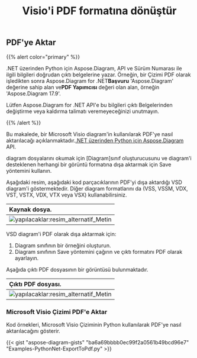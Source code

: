 ﻿---
title:  Visio'i PDF formatına dönüştür
linktitle: Visio'i PDF'ye dönüştür
type: docs
weight: 10
url: /tr/python-net/convert-visio-to-pdf/
description: Bu konuda, Aspose.Diagram'in Visio'i PDF biçimlerine dönüştürmeye nasıl izin verdiği gösterilmektedir. VSD, VSS, VDW, VST, VSDX, VSSX, VSTX, VSDM, VSTM,VSSM'i birkaç satır kodla PDF'ye dönüştürün.
---
## **PDF'ye Aktar**
{{% alert color="primary" %}}

.NET üzerinden Python için Aspose.Diagram, API ve Sürüm Numarası ile ilgili bilgileri doğrudan çıktı belgelerine yazar. Örneğin, bir Çizimi PDF olarak işledikten sonra Aspose.Diagram for .NET**Başvuru** 'Aspose.Diagram' değerine sahip alan ve**PDF Yapımcısı** değeri olan alan, örneğin 'Aspose.Diagram 17.9'.

Lütfen Aspose.Diagram for .NET API'e bu bilgileri çıktı Belgelerinden değiştirme veya kaldırma talimatı veremeyeceğinizi unutmayın.

{{% /alert %}}

 Bu makalede, bir Microsoft Visio diagram'in kullanılarak PDF'ye nasıl aktarılacağı açıklanmaktadır.[.NET üzerinden Python için Aspose.Diagram](https://products.aspose.com/diagram/python-net/) API.

diagram dosyalarını okumak için [Diagram]sınıf oluşturucusunu ve diagram'i desteklenen herhangi bir görüntü formatına dışa aktarmak için Save yöntemini kullanın.

Aşağıdaki resim, aşağıdaki kod parçacıklarının PDF'yi dışa aktardığı VSD diagram'i göstermektedir. Diğer diagram formatlarını da (VSS, VSSM, VDX, VST, VSTX, VDX, VTX veya VSX) kullanabilirsiniz.

|**Kaynak dosya.**|
|:- |
|![yapılacaklar:resim_alternatif_Metin](how-to-convert-a-visio-diagram_1.png)|


VSD diagram'i PDF olarak dışa aktarmak için:

1. Diagram sınıfının bir örneğini oluşturun.
1. Diagram sınıfının Save yöntemini çağırın ve çıktı formatını PDF olarak ayarlayın.

Aşağıda çıktı PDF dosyasının bir görüntüsü bulunmaktadır.

|**Çıktı PDF dosyası.**|
|:- |
|![yapılacaklar:resim_alternatif_Metin](how-to-convert-a-visio-diagram_2.png)|
### **Microsoft Visio Çizimi PDF'e Aktar**
Kod örnekleri, Microsoft Visio Çiziminin Python kullanılarak PDF'ye nasıl aktarılacağını gösterir.

{{< gist "aspose-diagram-gists" "ba6a69bbbb0ec99f2a0561b49bcd96e7" "Examples-PythonNet-ExportToPdf.py" >}}

